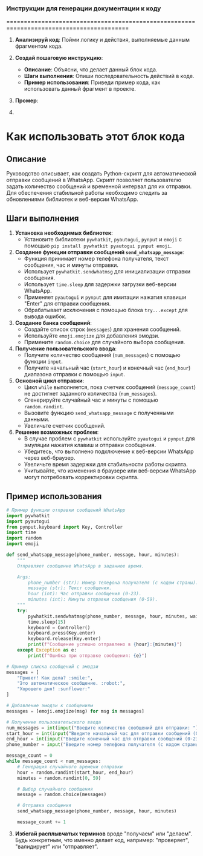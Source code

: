 ### **Инструкции для генерации документации к коду**

=========================================================================================

1. **Анализируй код**: Пойми логику и действия, выполняемые данным фрагментом кода.

2. **Создай пошаговую инструкцию**:
    - **Описание**: Объясни, что делает данный блок кода.
    - **Шаги выполнения**: Опиши последовательность действий в коде.
    - **Пример использования**: Приведи пример кода, как использовать данный фрагмент в проекте.

3. **Промер**:
4. 
Как использовать этот блок кода
=========================================================================================

Описание
-------------------------
Руководство описывает, как создать Python-скрипт для автоматической отправки сообщений в WhatsApp. Скрипт позволяет пользователю задать количество сообщений и временной интервал для их отправки. Для обеспечения стабильной работы необходимо следить за обновлениями библиотек и веб-версии WhatsApp.

Шаги выполнения
-------------------------
1. **Установка необходимых библиотек**:
   - Установите библиотеки `pywhatkit`, `pyautogui`, `pynput` и `emoji` с помощью `pip install pywhatkit pyautogui pynput emoji`.
2. **Создание функции отправки сообщений `send_whatsapp_message`**:
   - Функция принимает номер телефона получателя, текст сообщения, час и минуты отправки.
   - Использует `pywhatkit.sendwhatmsg` для инициализации отправки сообщения.
   - Использует `time.sleep` для задержки загрузки веб-версии WhatsApp.
   - Применяет `pyautogui` и `pynput` для имитации нажатия клавиши "Enter" для отправки сообщения.
   - Обрабатывает исключения с помощью блока `try...except` для вывода ошибок.
3. **Создание банка сообщений**:
   - Создайте список строк (`messages`) для хранения сообщений.
   - Используйте `emoji.emojize` для добавления эмодзи.
   - Примените `random.choice` для случайного выбора сообщения.
4. **Получение пользовательского ввода**:
   - Получите количество сообщений (`num_messages`) с помощью функции `input`.
   - Получите начальный час (`start_hour`) и конечный час (`end_hour`) диапазона отправки с помощью `input`.
5. **Основной цикл отправки**:
   - Цикл `while` выполняется, пока счетчик сообщений (`message_count`) не достигнет заданного количества (`num_messages`).
   - Сгенерируйте случайный час и минуты с помощью `random.randint`.
   - Вызовите функцию `send_whatsapp_message` с полученными данными.
   - Увеличьте счетчик сообщений.
6. **Решение возможных проблем**:
   - В случае проблем с `pywhatkit` используйте `pyautogui` и `pynput` для эмуляции нажатия клавиш и отправки сообщения.
   - Убедитесь, что выполнено подключение к веб-версии WhatsApp через веб-браузер.
   - Увеличьте время задержки для стабильности работы скрипта.
   - Учитывайте, что изменения в браузере или веб-версии WhatsApp могут потребовать корректировки скрипта.

Пример использования
-------------------------

```python
# Пример функции отправки сообщений WhatsApp
import pywhatkit
import pyautogui
from pynput.keyboard import Key, Controller
import time
import random
import emoji

def send_whatsapp_message(phone_number, message, hour, minutes):
    """
    Отправляет сообщение WhatsApp в заданное время.

    Args:
        phone_number (str): Номер телефона получателя (с кодом страны).
        message (str): Текст сообщения.
        hour (int): Час отправки сообщения (0-23).
        minutes (int): Минуты отправки сообщения (0-59).
    """
    try:
        pywhatkit.sendwhatmsg(phone_number, message, hour, minutes, wait_time=15)
        time.sleep(15)
        keyboard = Controller()
        keyboard.press(Key.enter)
        keyboard.release(Key.enter)
        print(f"Сообщение успешно отправлено в {hour}:{minutes}")
    except Exception as e:
        print(f"Ошибка при отправке сообщения: {e}")

# Пример списка сообщений с эмодзи
messages = [
    "Привет! Как дела? :smile:",
    "Это автоматическое сообщение. :robot:",
    "Хорошего дня! :sunflower:"
]

# Добавление эмодзи к сообщениям
messages = [emoji.emojize(msg) for msg in messages]

# Получение пользовательского ввода
num_messages = int(input("Введите количество сообщений для отправки: "))
start_hour = int(input("Введите начальный час для отправки сообщений (0-23): "))
end_hour = int(input("Введите конечный час для отправки сообщений (0-23): "))
phone_number = input("Введите номер телефона получателя (с кодом страны): ")

message_count = 0
while message_count < num_messages:
    # Генерация случайного времени отправки
    hour = random.randint(start_hour, end_hour)
    minutes = random.randint(0, 59)

    # Выбор случайного сообщения
    message = random.choice(messages)

    # Отправка сообщения
    send_whatsapp_message(phone_number, message, hour, minutes)

    message_count += 1
```

3. **Избегай расплывчатых терминов** вроде "получаем" или "делаем". Будь конкретным, что именно делает код, например: "проверяет", "валидирует" или "отправляет".